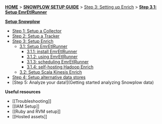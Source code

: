 [**HOME**](Home) > [**SNOWPLOW SETUP GUIDE**](Setting-up-Snowplow) > [Step 3: Setting up Enrich](Setting-up-enrich) > [**Step 3.1: Setup EmrEtlRunner**](setting-up-EmrEtlRunner)  

[**Setup Snowplow**](Setting-up-Snowplow)  

- [Step 1: Setup a Collector](setting-up-a-collector)  
- [Step 2: Setup a Tracker](setting-up-a-tracker)  
- [Step 3: Setup Enrich](setting-up-enrich)  
  - [3.1: Setup EmrEtlRunner](setting-up-EmrEtlrunner)
    - [3.1.1: install EmrEtlRunner](1-Installing-EmrEtlRunner)
    - [3.1.2: using EmrEtlRunner](2-Using-EmrEtlRunner)
    - [3.1.3: scheduling EmrEtlRunner](3-scheduling-EmrEtlRunner)
    - [3.1.4: self-hosting Hadoop Enrich](4-Self-hosting-Hadoop-Enrich)
  - [3.2: Setup Scala Kinesis Enrich](setting-up-scala-kinesis-enrich)
- [Step 4: Setup alternative data stores](setting-up-alternative-data-stores)  
- [Step 5: Analyze your data!](Getting started analyzing Snowplow data)  

**Useful resources**  

- [[Troubleshooting]]  
- [[IAM Setup]]  
- [[Ruby and RVM setup]]  
- [[Hosted assets]]  
